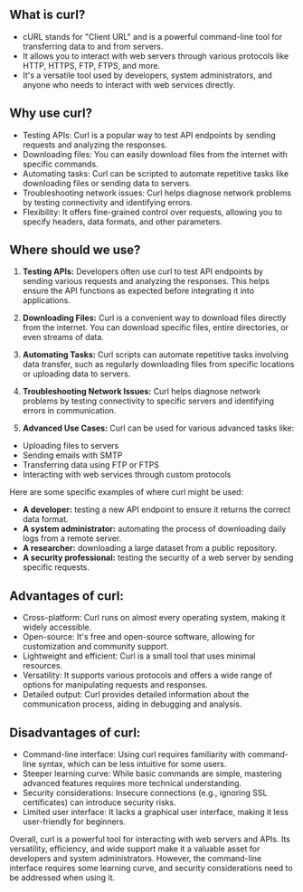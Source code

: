 ## What is curl?
- cURL stands for "Client URL" and is a powerful command-line tool for transferring data to and from servers.
- It allows you to interact with web servers through various protocols like HTTP, HTTPS, FTP, FTPS, and more.
- It's a versatile tool used by developers, system administrators, and anyone who needs to interact with web services directly.

## Why use curl?
- Testing APIs: Curl is a popular way to test API endpoints by sending requests and analyzing the responses.
- Downloading files: You can easily download files from the internet with specific commands.
- Automating tasks: Curl can be scripted to automate repetitive tasks like downloading files or sending data to servers.
- Troubleshooting network issues: Curl helps diagnose network problems by testing connectivity and identifying errors.
- Flexibility: It offers fine-grained control over requests, allowing you to specify headers, data formats, and other parameters.

## Where should we use?
1. **Testing APIs:**
Developers often use curl to test API endpoints by sending various requests and analyzing the responses. This helps ensure the API functions as expected before integrating it into applications.

2. **Downloading Files:**
Curl is a convenient way to download files directly from the internet. You can download specific files, entire directories, or even streams of data.

3. **Automating Tasks:**
Curl scripts can automate repetitive tasks involving data transfer, such as regularly downloading files from specific locations or uploading data to servers.

4. **Troubleshooting Network Issues:**
Curl helps diagnose network problems by testing connectivity to specific servers and identifying errors in communication.

5. **Advanced Use Cases:**
Curl can be used for various advanced tasks like:
- Uploading files to servers
- Sending emails with SMTP
- Transferring data using FTP or FTPS
- Interacting with web services through custom protocols


Here are some specific examples of where curl might be used:
- **A developer:** testing a new API endpoint to ensure it returns the correct data format.
- **A system administrator:** automating the process of downloading daily logs from a remote server.
- **A researcher:** downloading a large dataset from a public repository.
- **A security professional:** testing the security of a web server by sending specific requests.

## Advantages of curl:
- Cross-platform: Curl runs on almost every operating system, making it widely accessible.
- Open-source: It's free and open-source software, allowing for customization and community support.
- Lightweight and efficient: Curl is a small tool that uses minimal resources.
- Versatility: It supports various protocols and offers a wide range of options for manipulating requests and responses.
- Detailed output: Curl provides detailed information about the communication process, aiding in debugging and analysis.

## Disadvantages of curl:
- Command-line interface: Using curl requires familiarity with command-line syntax, which can be less intuitive for some users.
- Steeper learning curve: While basic commands are simple, mastering advanced features requires more technical understanding.
- Security considerations: Insecure connections (e.g., ignoring SSL certificates) can introduce security risks.
- Limited user interface: It lacks a graphical user interface, making it less user-friendly for beginners.

Overall, curl is a powerful tool for interacting with web servers and APIs. Its versatility, efficiency, and wide support make it a valuable asset for developers and system administrators. However, the command-line interface requires some learning curve, and security considerations need to be addressed when using it.


